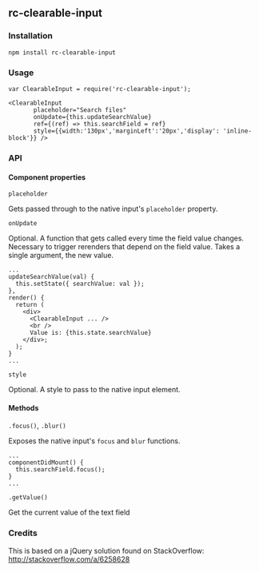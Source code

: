 ## rc-clearable-input

### Installation

`npm install rc-clearable-input`

### Usage

```
var ClearableInput = require('rc-clearable-input');

<ClearableInput
       placeholder="Search files"
       onUpdate={this.updateSearchValue}
       ref={(ref) => this.searchField = ref}
       style={{width:'130px','marginLeft':'20px','display': 'inline-block'}} />
```

### API

#### Component properties

`placeholder`

Gets passed through to the native input's `placeholder` property.

`onUpdate`

Optional. A function that gets called every time the field value changes. Necessary to trigger rerenders that depend on the field value. Takes a single argument, the new value.

```
...
updateSearchValue(val) {
  this.setState({ searchValue: val });
},
render() {
  return (
    <div>
      <ClearableInput ... />
      <br />
      Value is: {this.state.searchValue}
    </div>;
  );
}
...
```

`style`

Optional. A style to pass to the native input element.

#### Methods

`.focus()`, `.blur()`

Exposes the native input's `focus` and `blur` functions.

```
...
componentDidMount() {
  this.searchField.focus();
}
...
```


`.getValue()`

Get the current value of the text field


### Credits

This is based on a jQuery solution found on StackOverflow: http://stackoverflow.com/a/6258628
